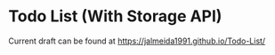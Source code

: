 # Todo List (With Storage API)

Current draft can be found at https://jalmeida1991.github.io/Todo-List/
